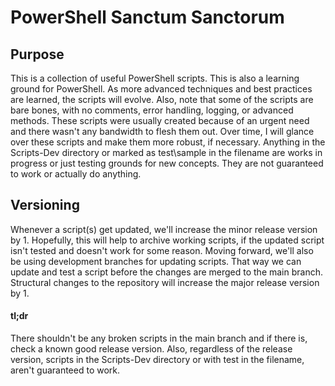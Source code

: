 # PowerShell Sanctum Sanctorum

## Purpose
This is a collection of useful PowerShell scripts. This is also a learning ground for PowerShell. As more advanced techniques and best practices are learned, the scripts will evolve. Also, note that some of the scripts are bare bones, with no comments, error handling, logging, or advanced methods. These scripts were usually created because of an urgent need and there wasn't any bandwidth to flesh them out. Over time, I will glance over these scripts and make them more robust, if necessary. Anything in the Scripts-Dev directory or marked as test\sample in the filename are works in progress or just testing grounds for new concepts. They are not guaranteed to work or actually do anything.

## Versioning
Whenever a script(s) get updated, we'll increase the minor release version by 1. Hopefully, this will help to archive working scripts, if the updated script isn't tested and doesn't work for some reason. Moving forward, we'll also be using development branches for updating scripts. That way we can update and test a script before the changes are merged to the main branch. Structural changes to the repository will increase the major release version by 1.

#### tl;dr
There shouldn't be any broken scripts in the main branch and if there is, check a known good release version. Also, regardless of the release version, scripts in the Scripts-Dev directory or with test in the filename, aren't guaranteed to work.
